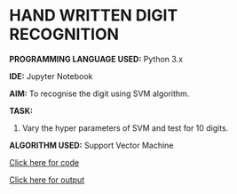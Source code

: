 # HAND WRITTEN DIGIT RECOGNITION

**PROGRAMMING LANGUAGE USED:** Python 3.x

**IDE:** Jupyter Notebook

**AIM:** To recognise the digit using SVM algorithm. 

**TASK:**  
1. Vary the hyper parameters of SVM and test for 10 digits.

**ALGORITHM USED:** Support Vector Machine
		
[Click here for code](https://github.com/ktyagi12/Projects/tree/master/RecogniseTheDigit/code)

[Click here for output](https://github.com/ktyagi12/Projects/tree/master/RecogniseTheDigit/output)

